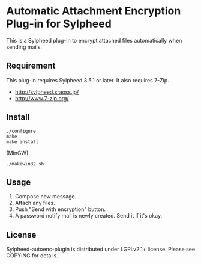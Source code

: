 Automatic Attachment Encryption Plug-in for Sylpheed
====================================================

This is a Sylpheed plug-in to encrypt attached files automatically
when sending mails.

Requirement
-----------

This plug-in requires Sylpheed 3.5.1 or later.
It also requires 7-Zip.

- http://sylpheed.sraoss.jp/
- http://www.7-zip.org/

Install
-------

    ./configure
    make
    make install


(MinGW)

    ./makewin32.sh

Usage
-----

1. Compose new message.
2. Attach any files.
3. Push "Send with encryption" button.
4. A password notify mail is newly created. Send it if it's okay.

License
-------

Sylpheed-autoenc-plugin is distributed under LGPLv2.1+ license.
Please see COPYING for details.
